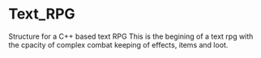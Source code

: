 # Text_RPG
Structure for a C++ based text RPG
This is the begining of a text rpg with the cpacity of complex combat keeping of effects, items and loot. 
